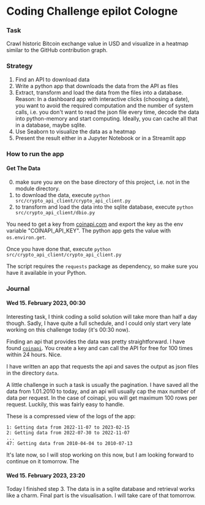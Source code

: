 # Coding Challenge epilot Cologne

### Task

Crawl historic Bitcoin exchange value in USD and visualize in a heatmap similar to the GitHub contribution graph.

### Strategy

1. Find an API to download data
2. Write a python app that downloads the data from the API as files
3. Extract, transform and load the data from the files into a database. Reason: In a dashboard app with interactive clicks (choosing a date), you want to avoid the required computation and the number of system calls, i.e. you don't want to read the json file every time, decode the data into python-memory and start computing. Ideally, you can cache all that in a database, maybe sqlite.
4. Use Seaborn to visualize the data as a heatmap
5. Present the result either in a Jupyter Notebook or in a Streamlit app

### How to run the app

#### Get The Data

0. make sure you are on the base directory of this project, i.e. not in the module directory.
1. to download the data, execute `python src/crypto_api_client/crypto_api_client.py`
2. to transform and load the data into the sqlite database, execute `python src/crypto_api_client/dbio.py`

You need to get a key from [coinapi.com](https://docs.coinapi.io/) and export the key as the env variable "COINAPI_API_KEY". The python app gets the value with `os.environ.get`.

Once you have done that, execute `python src/crypto_api_client/crypto_api_client.py`

The script requires the `requests` package as dependency, so make sure you have it available in your Python.


### Journal

#### Wed 15. February 2023, 00:30

Interesting task, I think coding a solid solution will take more than half a day though. Sadly, I have quite a full schedule, and I could only start very late working on this challenge today (it's 00:30 now).

Finding an api that provides the data was pretty straightforward. I have found [`coinapi`](https://docs.coinapi.io/). You create a key and can call the API for free for 100 times within 24 hours. Nice.

I have written an app that requests the api and saves the output as json files in the directory `data`.

A little challenge in such a task is usually the pagination. I have saved all the data from 1.01.2010 to today, and an api will usually cap the max number of data per request. In the case of coinapi, you will get maximum 100 rows per request. Luckily, this was fairly easy to handle.

These is a compressed view of the logs of the app:

```
1: Getting data from 2022-11-07 to 2023-02-15
2: Getting data from 2022-07-30 to 2022-11-07
...
47: Getting data from 2010-04-04 to 2010-07-13
```

It's late now, so I will stop working on this now, but I am looking forward to continue on it tomorrow. The 

#### Wed 15. February 2023, 23:20

Today I finished step 3. The data is in a sqlite database and retrieval works like a charm. Final part is the visualisation. I will take care of that tomorrow.

